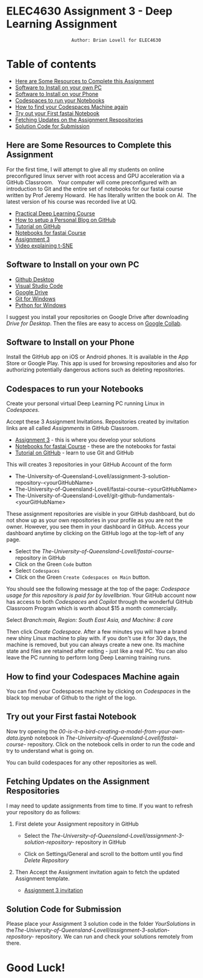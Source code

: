 # ELEC4630 Assignment 3 - Deep Learning Assignment

                            Author: Brian Lovell for ELEC4630

# Table of contents
- [Here are Some Resources to Complete this Assignment](#here-are-some-resources-to-complete-this-assignment)
- [Software to Install on your own PC](#software-to-install-on-your-own-pc)
- [Software to Install on your Phone](#software-to-install-on-your-phone)
- [Codespaces to run your Notebooks](#codespaces-to-run-your-notebooks)
- [How to find your Codespaces Machine again](#how-to-find-your-codespaces-machine-again)
- [Try out your First fastai Notebook](#try-out-your-first-fastai-notebook)
- [Fetching Updates on the Assignment Respositories](#fetching-updates-on-the-assignment-respositories)
- [Solution Code for Submission](#solution-code-for-submission)

## Here are Some Resources to Complete this Assignment

For the first time, I will attempt to give all my students on online preconfigured linux server with root access and GPU acceleration via a GitHub Classroom.   Your computer will come preconfigured with an introduction to Git and the entire set of notebooks for our fastai course written by Prof Jeremy Howard.  He has literally written the book on AI.  The latest version of his course was recorded live at UQ. 

- [Practical Deep Learning Course](https://course.fast.ai/)
- [How to setup a Personal Blog on GitHub](https://www.fast.ai/posts/2020-01-16-fast_template.html)
- [Tutorial on GitHub](https://classroom.github.com/a/WQ2cYhvn)
- [Notebooks for fastai Course](https://classroom.github.com/a/55q09ppO)
- [Assignment 3](https://classroom.github.com/a/bFnkoIfT)
- [Video explaining t-SNE](https://youtu.be/RJVL80Gg3lA)

## Software to Install on your own PC

- [Github Desktop](https://desktop.github.com/)
- [Visual Studio Code](https://code.visualstudio.com/)
- [Google Drive](https://www.google.com/drive/download/)
- [Git for Windows](https://gitforwindows.org/)
- [Python for Windows](https://www.python.org/downloads/windows/)

I suggest you install your repositories on Google Drive after downloading *Drive for Desktop*.  Then the files are easy to access on [Google Collab](https://colab.research.google.com/). 

## Software to Install on your Phone

Install the GitHub app on iOS or Android phones. It is available in the App Store or Google Play. This app is used for browsing repositories and also for authorizing potentially dangerous actions such as deleting repositories. 


## Codespaces to run your Notebooks

Create your personal virtual Deep Learning PC running Linux in *Codespaces*.

Accept these 3 Assignment Invitations. Repositories created by invitation links are all called *Assignments* in GitHub Classroom.

- [Assignment 3](https://classroom.github.com/a/bFnkoIfT) - this is where you develop your solutions
- [Notebooks for fastai Course](https://classroom.github.com/a/55q09ppO) - these are the notebooks for fastai
- [Tutorial on GitHub](https://classroom.github.com/a/WQ2cYhvn) - learn to use Git and GitHub

This will creates 3 repositories in your GitHub Account of the form
- The-University-of-Queensland-Lovell/assignment-3-solution-repository-\<yourGitHubName>
- The-University-of-Queensland-Lovell/fastai-course-\<yourGitHubName>
- The-University-of-Queensland-Lovell/git-github-fundamentals-\<yourGitHubName>

These assignment repositories are visible in your GitHub dashboard, but do not show up as your own repositories in your profile as you are not the owner.  However, you see them in your dashboard in GitHub. Access your dashboard anytime by clicking on the GitHub logo at the top-left of any page. 

 - Select the *The-University-of-Queensland-Lovell/fastai-course-<yourGitHubName>* repository in GitHub
- Click on the Green `Code` button
- Select `Codespaces`
- Click on the Green  `Create Codespaces on Main` button.  

You should see the following message at the top of the page: *Codespace usage for this repository is paid for by lovellbrian*.  Your GitHub account now has access to both *Codespaces* and *Copilot* through the wonderful GitHub Classroom Program which is worth about $15 a month commercially. 

Select *Branch:main, Region: South East Asia, and Machine: 8 core*

Then click *Create Codespace*.  After a few minutes you will have a brand new shiny Linux machine to play with.  if you don't use it for 30 days, the machine is removed, but you can always create a new one.  Its machine state and files are retained after exiting - just like a real PC. You can also leave the PC running to perform long Deep Learning training runs. 

## How to find your Codespaces Machine again

You can find your Codespaces machine by clicking on *Codespaces* in the black top menubar of Github to the right of the logo.  

## Try out your First fastai Notebook

Now try opening the *00-is-it-a-bird-creating-a-model-from-your-own-data.ipynb* notebook in *The-University-of-Queensland-Lovell/fastai-course-<yourGitHubName>* repository.  Click on the notebook cells in order to run the code and try to understand what is going on. 

You can build codespaces for any other repositories as well. 

## Fetching Updates on the Assignment Respositories

I may need to update assignments from time to time.  If you want to refresh your repository do as follows:

1. First delete your Assignment repository in GitHub

   - Select the *The-University-of-Queensland-Lovell/assignment-3-solution-repository-<yourGitHubName>* repository in GitHub

   - Click on Settings/General and scroll to the bottom until you find *Delete Repository*

1. Then Accept the Assignment invitation again to fetch the updated Assignment template. 
   - [Assignment 3 invitation](https://classroom.github.com/a/bFnkoIfT)

## Solution Code for Submission

Please place your Assignment 3 solution code in the folder *YourSolutions* in the*The-University-of-Queensland-Lovell/assignment-3-solution-repository-<yourGitHubName>* repository. We can run and check your solutions remotely from there.



# Good Luck!
